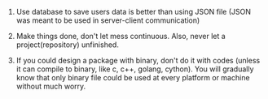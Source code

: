 1. Use database to save users data is better than using JSON file (JSON was meant to be used in server-client communication)

2. Make things done, don't let mess continuous. Also, never let a project(repository) unfinished.

3. If you could design a package with binary, don't do it with codes (unless it can compile to binary, like c, c++, golang, cython). You will gradually know that only binary file could be used at every platform or machine without much worry.